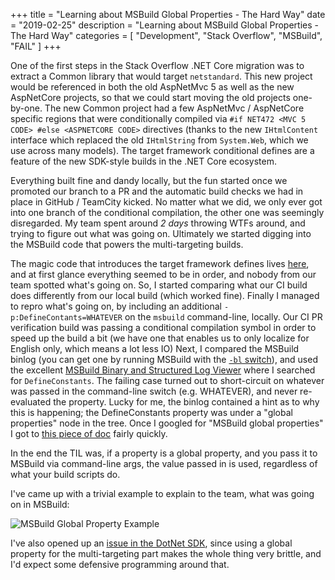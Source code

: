 +++
title = "Learning about MSBuild Global Properties - The Hard Way"
date = "2019-02-25"
description = "Learning about MSBuild Global Properties - The Hard Way"
categories = [ "Development", "Stack Overflow", "MSBuild", "FAIL" ]
+++

One of the first steps in the Stack Overflow .NET Core migration was to extract a Common library that would target `netstandard`.
This new project would be referenced in both the old AspNetMvc 5 as well as the new AspNetCore projects, so that we could start moving the old projects one-by-one.
The new Common project had a few AspNetMvc / AspNetCore specific regions that were conditionally compiled via `#if NET472 <MVC 5 CODE> #else <ASPNETCORE CODE>` directives (thanks to the new `IHtmlContent` interface which replaced the old `IHtmlString` from `System.Web`, which we use across many models).
The target framework conditional defines are a feature of the new SDK-style builds in the .NET Core ecosystem.

Everything built fine and dandy locally, but the fun started once we promoted our branch to a PR and the automatic build checks we had in place in GitHub / TeamCity kicked.
No matter what we did, we only ever got into one branch of the conditional compilation, the other one was seemingly disregarded.
My team spent around *2 days* throwing WTFs around, and trying to figure out what was going on.
Ultimately we started digging into the MSBuild code that powers the multi-targeting builds.

The magic code that introduces the target framework defines lives [here](https://github.com/dotnet/sdk/blob/700964f851905dd55c75d1869129e335fd9d1e91/src/Tasks/Microsoft.NET.Build.Tasks/targets/Microsoft.NET.Sdk.CSharp.targets#L34), and at first glance everything seemed to be in order, and nobody from our team spotted what's going on.
So, I started comparing what our CI build does differently from our local build (which worked fine).
Finally I managed to repro what's going on, by including an additional `-p:DefineContants=WHATEVER` on the `msbuild` command-line, locally.
Our CI PR verification build was passing a conditional compilation symbol in order to speed up the build a bit (we have one that enables us to only localize for English only, which means a lot less IO)
Next, I compared the MSBuild binlog (you can get one by running MSBuild with the [`-bl` switch](https://docs.microsoft.com/en-us/visualstudio/msbuild/msbuild-command-line-reference)), and used the excellent [MSBuild Binary and Structured Log Viewer](http://www.msbuildlog.com/) where I searched for `DefineConstants`.
The failing case turned out to short-circuit on whatever was passed in the command-line switch (e.g. WHATEVER), and never re-evaluated the property.
Lucky for me, the binlog contained a hint as to why this is happening; the DefineConstants property was under a "global properties" node in the tree.
Once I googled for "MSBuild global properties" I got to [this piece of doc](https://docs.microsoft.com/en-us/visualstudio/msbuild/msbuild-properties#global-properties) fairly quickly.

In the end the TIL was, if a property is a global property, and you pass it to MSBuild via command-line args, the value passed in is used, regardless of what your build scripts do.

I've came up with a trivial example to explain to the team, what was going on in MSBuild:

![MSBuild Global Property Example](https://i.stack.imgur.com/M9EYD.png)

I've also opened up an [issue in the DotNet SDK](https://github.com/dotnet/sdk/issues/2854), since using a global property for the multi-targeting part makes the whole thing very brittle, and I'd expect some defensive programming around that.